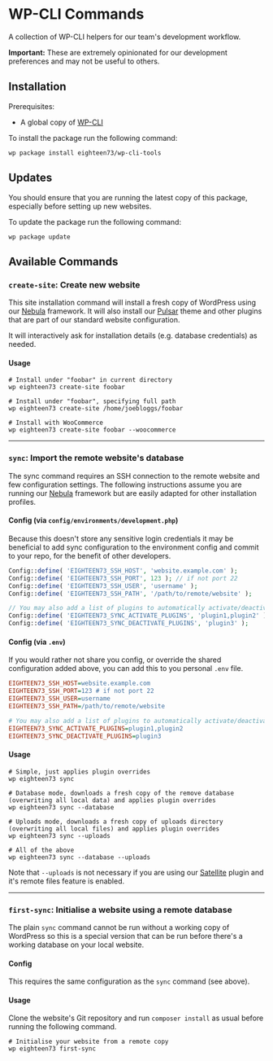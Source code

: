 # WP-CLI Commands

A collection of WP-CLI helpers for our team's development workflow.

**Important:** These are extremely opinionated for our development preferences and may not be useful to others.

## Installation

Prerequisites:

- A global copy of [WP-CLI](https://make.wordpress.org/cli/handbook/guides/installing/)

To install the package run the following command:

```shell
wp package install eighteen73/wp-cli-tools
```

## Updates

You should ensure that you are running the latest copy of this package, especially before setting up new websites.

To update the package run the following command:

```shell
wp package update
```

## Available Commands

### `create-site`: Create new website

This site installation command will install a fresh copy of WordPress using our [Nebula](https://github.com/eighteen73/nebula) framework. It will also install our [Pulsar](https://github.com/eighteen73/pulsar) theme and other plugins that are part of our standard website configuration.

It will interactively ask for installation details (e.g. database credentials) as needed.

#### Usage

```shell
# Install under "foobar" in current directory
wp eighteen73 create-site foobar

# Install under "foobar", specifying full path
wp eighteen73 create-site /home/joebloggs/foobar

# Install with WooCommerce
wp eighteen73 create-site foobar --woocommerce
```

---

### `sync`: Import the remote website's database

The sync command requires an SSH connection to the remote website and few configuration settings. The following instructions assume you are running our [Nebula](https://github.com/eighteen73/nebula) framework but are easily adapted for other installation profiles.

#### Config (via `config/environments/development.php`)

Because this doesn't store any sensitive login credentials it may be beneficial to add sync configuration to the environment config and commit to your repo, for the benefit of other developers.

```php
Config::define( 'EIGHTEEN73_SSH_HOST', 'website.example.com' );
Config::define( 'EIGHTEEN73_SSH_PORT', 123 ); // if not port 22
Config::define( 'EIGHTEEN73_SSH_USER', 'username' );
Config::define( 'EIGHTEEN73_SSH_PATH', '/path/to/remote/website' );

// You may also add a list of plugins to automatically activate/deactivate
Config::define( 'EIGHTEEN73_SYNC_ACTIVATE_PLUGINS', 'plugin1,plugin2' );
Config::define( 'EIGHTEEN73_SYNC_DEACTIVATE_PLUGINS', 'plugin3' );
```

#### Config (via `.env`)

If you would rather not share you config, or override the shared configuration added above, you can add this to you personal `.env` file.

```ini
EIGHTEEN73_SSH_HOST=website.example.com
EIGHTEEN73_SSH_PORT=123 # if not port 22
EIGHTEEN73_SSH_USER=username
EIGHTEEN73_SSH_PATH=/path/to/remote/website

# You may also add a list of plugins to automatically activate/deactivate
EIGHTEEN73_SYNC_ACTIVATE_PLUGINS=plugin1,plugin2
EIGHTEEN73_SYNC_DEACTIVATE_PLUGINS=plugin3
```

#### Usage

```shell
# Simple, just applies plugin overrides
wp eighteen73 sync

# Database mode, downloads a fresh copy of the remove database (overwriting all local data) and applies plugin overrides
wp eighteen73 sync --database

# Uploads mode, downloads a fresh copy of uploads directory (overwriting all local files) and applies plugin overrides
wp eighteen73 sync --uploads

# All of the above
wp eighteen73 sync --database --uploads
```

Note that `--uploads` is not necessary if you are using our [Satellite](https://github.com/eighteen73/satellite) plugin and it's remote files feature is enabled.

---

### `first-sync`: Initialise a website using a remote database

The plain `sync` command cannot be run without a working copy of WordPress so this is a special version that can be run before there's a working database on your local website.

#### Config

This requires the same configuration as the `sync` command (see above).

#### Usage

Clone the website's Git repository and run `composer install` as usual before running the following command.

```shell
# Initialise your website from a remote copy
wp eighteen73 first-sync
```
